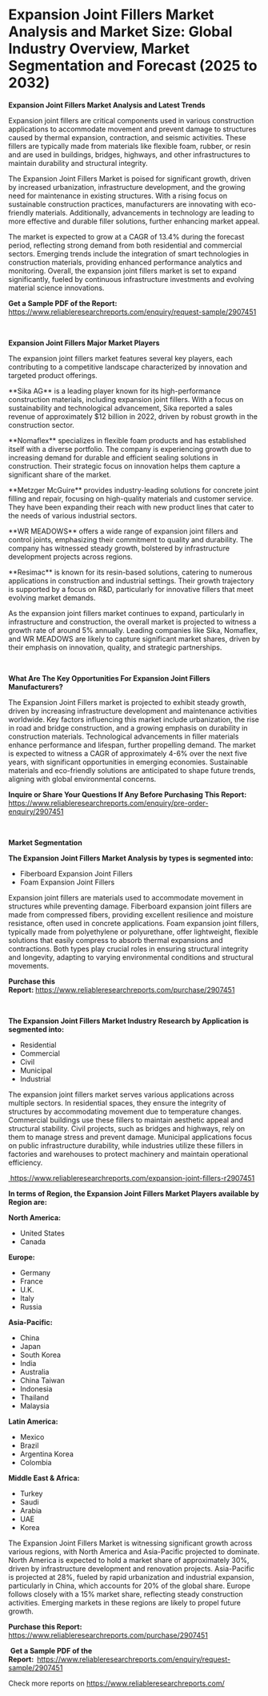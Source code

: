 <p><h1>Expansion Joint Fillers Market Analysis and Market Size: Global Industry Overview, Market Segmentation and Forecast (2025 to 2032)</h1></p><p><strong>Expansion Joint Fillers Market Analysis and Latest Trends</strong></p>
<p><p>Expansion joint fillers are critical components used in various construction applications to accommodate movement and prevent damage to structures caused by thermal expansion, contraction, and seismic activities. These fillers are typically made from materials like flexible foam, rubber, or resin and are used in buildings, bridges, highways, and other infrastructures to maintain durability and structural integrity.</p><p>The Expansion Joint Fillers Market is poised for significant growth, driven by increased urbanization, infrastructure development, and the growing need for maintenance in existing structures. With a rising focus on sustainable construction practices, manufacturers are innovating with eco-friendly materials. Additionally, advancements in technology are leading to more effective and durable filler solutions, further enhancing market appeal.</p><p>The market is expected to grow at a CAGR of 13.4% during the forecast period, reflecting strong demand from both residential and commercial sectors. Emerging trends include the integration of smart technologies in construction materials, providing enhanced performance analytics and monitoring. Overall, the expansion joint fillers market is set to expand significantly, fueled by continuous infrastructure investments and evolving material science innovations.</p></p>
<p><strong>Get a Sample PDF of the Report:&nbsp;</strong> <a href="https://www.reliableresearchreports.com/enquiry/request-sample/2907451?utm_campaign=3111&utm_medium=2&utm_source=Github&utm_content=ia&utm_term=12032025&utm_id=expansion-joint-fillers">https://www.reliableresearchreports.com/enquiry/request-sample/2907451</a></p>
<p>&nbsp;</p>
<p><strong>Expansion Joint Fillers Major Market Players</strong></p>
<p><p>The expansion joint fillers market features several key players, each contributing to a competitive landscape characterized by innovation and targeted product offerings.</p><p>**Sika AG** is a leading player known for its high-performance construction materials, including expansion joint fillers. With a focus on sustainability and technological advancement, Sika reported a sales revenue of approximately $12 billion in 2022, driven by robust growth in the construction sector.</p><p>**Nomaflex** specializes in flexible foam products and has established itself with a diverse portfolio. The company is experiencing growth due to increasing demand for durable and efficient sealing solutions in construction. Their strategic focus on innovation helps them capture a significant share of the market.</p><p>**Metzger McGuire** provides industry-leading solutions for concrete joint filling and repair, focusing on high-quality materials and customer service. They have been expanding their reach with new product lines that cater to the needs of various industrial sectors.</p><p>**WR MEADOWS** offers a wide range of expansion joint fillers and control joints, emphasizing their commitment to quality and durability. The company has witnessed steady growth, bolstered by infrastructure development projects across regions.</p><p>**Resimac** is known for its resin-based solutions, catering to numerous applications in construction and industrial settings. Their growth trajectory is supported by a focus on R&D, particularly for innovative fillers that meet evolving market demands.</p><p>As the expansion joint fillers market continues to expand, particularly in infrastructure and construction, the overall market is projected to witness a growth rate of around 5% annually. Leading companies like Sika, Nomaflex, and WR MEADOWS are likely to capture significant market shares, driven by their emphasis on innovation, quality, and strategic partnerships.</p></p>
<p>&nbsp;</p>
<p><strong>What Are The Key Opportunities For Expansion Joint Fillers Manufacturers?</strong></p>
<p><p>The Expansion Joint Fillers market is projected to exhibit steady growth, driven by increasing infrastructure development and maintenance activities worldwide. Key factors influencing this market include urbanization, the rise in road and bridge construction, and a growing emphasis on durability in construction materials. Technological advancements in filler materials enhance performance and lifespan, further propelling demand. The market is expected to witness a CAGR of approximately 4-6% over the next five years, with significant opportunities in emerging economies. Sustainable materials and eco-friendly solutions are anticipated to shape future trends, aligning with global environmental concerns.</p></p>
<p><strong>Inquire or Share Your Questions If Any Before Purchasing This Report:</strong> <a href="https://www.reliableresearchreports.com/enquiry/pre-order-enquiry/2907451?utm_campaign=3111&utm_medium=2&utm_source=Github&utm_content=ia&utm_term=12032025&utm_id=expansion-joint-fillers">https://www.reliableresearchreports.com/enquiry/pre-order-enquiry/2907451</a></p>
<p>&nbsp;</p>
<p><strong>Market Segmentation</strong></p>
<p><strong>The Expansion Joint Fillers Market Analysis by types is segmented into:</strong></p>
<p><ul><li>Fiberboard Expansion Joint Fillers</li><li>Foam Expansion Joint Fillers</li></ul></p>
<p><p>Expansion joint fillers are materials used to accommodate movement in structures while preventing damage. Fiberboard expansion joint fillers are made from compressed fibers, providing excellent resilience and moisture resistance, often used in concrete applications. Foam expansion joint fillers, typically made from polyethylene or polyurethane, offer lightweight, flexible solutions that easily compress to absorb thermal expansions and contractions. Both types play crucial roles in ensuring structural integrity and longevity, adapting to varying environmental conditions and structural movements.</p></p>
<p><strong>Purchase this Report:&nbsp;</strong><a href="https://www.reliableresearchreports.com/purchase/2907451?utm_campaign=3111&utm_medium=2&utm_source=Github&utm_content=ia&utm_term=12032025&utm_id=expansion-joint-fillers">https://www.reliableresearchreports.com/purchase/2907451</a></p>
<p>&nbsp;</p>
<p><strong>The Expansion Joint Fillers Market Industry Research by Application is segmented into:</strong></p>
<p><ul><li>Residential</li><li>Commercial</li><li>Civil</li><li>Municipal</li><li>Industrial</li></ul></p>
<p><p>The expansion joint fillers market serves various applications across multiple sectors. In residential spaces, they ensure the integrity of structures by accommodating movement due to temperature changes. Commercial buildings use these fillers to maintain aesthetic appeal and structural stability. Civil projects, such as bridges and highways, rely on them to manage stress and prevent damage. Municipal applications focus on public infrastructure durability, while industries utilize these fillers in factories and warehouses to protect machinery and maintain operational efficiency.</p></p>
<p><a href="https://www.reliableresearchreports.com/expansion-joint-fillers-r2907451?utm_campaign=3111&utm_medium=2&utm_source=Github&utm_content=ia&utm_term=12032025&utm_id=expansion-joint-fillers">&nbsp;https://www.reliableresearchreports.com/expansion-joint-fillers-r2907451</a></p>
<p><strong>In terms of Region, the Expansion Joint Fillers Market Players available by Region are:</strong></p>
<p>
    <p> <strong> North America: </strong>
        <ul>
            <li>United States</li>
            <li>Canada</li>
        </ul>
        </p> 
    <p> <strong> Europe: </strong>
        <ul>
            <li>Germany</li>
            <li>France</li>
            <li>U.K.</li>
            <li>Italy</li>
            <li>Russia</li>
        </ul>
        </p> 
    <p> <strong> Asia-Pacific: </strong>
        <ul>
            <li>China</li>
            <li>Japan</li>
            <li>South Korea</li>
            <li>India</li>
            <li>Australia</li>
            <li>China Taiwan</li>
            <li>Indonesia</li>
            <li>Thailand</li>
            <li>Malaysia</li>
        </ul>
        </p> 
    <p> <strong> Latin America: </strong>
        <ul>
            <li>Mexico</li>
            <li>Brazil</li>
            <li>Argentina Korea</li>
            <li>Colombia</li>
        </ul>
        </p> 
    <p> <strong> Middle East & Africa: </strong>
        <ul>
            <li>Turkey</li>
            <li>Saudi</li>
            <li>Arabia</li>
            <li>UAE</li>
            <li>Korea</li>
        </ul>
    </p>
    </p>
<p><p>The Expansion Joint Fillers Market is witnessing significant growth across various regions, with North America and Asia-Pacific projected to dominate. North America is expected to hold a market share of approximately 30%, driven by infrastructure development and renovation projects. Asia-Pacific is projected at 28%, fueled by rapid urbanization and industrial expansion, particularly in China, which accounts for 20% of the global share. Europe follows closely with a 15% market share, reflecting steady construction activities. Emerging markets in these regions are likely to propel future growth.</p></p>
<p><strong>Purchase this Report: </strong><a href="https://www.reliableresearchreports.com/purchase/2907451?utm_campaign=3111&utm_medium=2&utm_source=Github&utm_content=ia&utm_term=12032025&utm_id=expansion-joint-fillers">https://www.reliableresearchreports.com/purchase/2907451</a></p>
<p>&nbsp;<strong>Get a Sample PDF of the Report:&nbsp;&nbsp;</strong><a href="https://www.reliableresearchreports.com/enquiry/request-sample/2907451?utm_campaign=3111&utm_medium=2&utm_source=Github&utm_content=ia&utm_term=12032025&utm_id=expansion-joint-fillers">https://www.reliableresearchreports.com/enquiry/request-sample/2907451</a></p>
<p><strong></strong></p>
<p>Check more reports on <a href="https://www.reliableresearchreports.com/?utm_campaign=3111&utm_medium=2&utm_source=Github&utm_content=ia&utm_term=12032025&utm_id=expansion-joint-fillers">https://www.reliableresearchreports.com/</a></p>